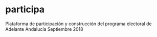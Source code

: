 # participa
Plataforma de participación y construcción del programa electoral de Adelante Andalucía
Septiembre 2018